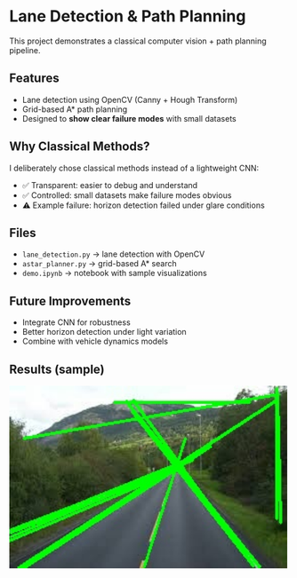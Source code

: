 # Lane Detection & Path Planning

This project demonstrates a classical computer vision + path planning pipeline.

## Features
- Lane detection using OpenCV (Canny + Hough Transform)
- Grid-based A* path planning
- Designed to **show clear failure modes** with small datasets

## Why Classical Methods?
I deliberately chose classical methods instead of a lightweight CNN:
- ✅ Transparent: easier to debug and understand
- ✅ Controlled: small datasets make failure modes obvious
- ⚠️ Example failure: horizon detection failed under glare conditions

## Files
- `lane_detection.py` → lane detection with OpenCV
- `astar_planner.py` → grid-based A* search
- `demo.ipynb` → notebook with sample visualizations

## Future Improvements
- Integrate CNN for robustness
- Better horizon detection under light variation
- Combine with vehicle dynamics models

## Results (sample)
<img src="outputs/lanes.jpg" width="500">


